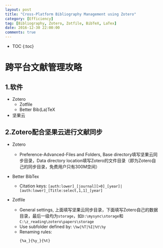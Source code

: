 ```yaml
---
layout: post
title: "Cross-Platform Bibliography Management using Zotero"
category: [Efficiency]
tag: [Bibliography, Zotero, Zotfile, BibTeX, LaTex]
date: 2016-12-30 22:00:00
comments: true
---
```


* TOC
{:toc}

<script type="text/javascript" src="http://cdn.mathjax.org/mathjax/latest/MathJax.js?config=default"></script>

# 跨平台文献管理攻略

## 1.软件

+ Zotero
    + Zotfile
    + Better Bib(La)TeX
+ 坚果云


## 2.Zotero配合坚果云进行文献同步

+ Zotero
    + Preference-Advanced-Files and Folders, Base directory填写坚果云同步目录，Data directory location填写Zotero的文件目录（即为Zotero自己的同步目录，免费用户只有300M空间）

+ Better BibTex
    + Citation keys: `[auth:lower]_[journal][>0]_[year]|[auth:lower]_[Title:select,1,1]_[year]`

+ Zotfile
    + General settings, 上面填写坚果云同步目录，下面填写Zotero自己的数据目录，最后一级均为`storage`，如`D:\mysync\storage`和`C:\z_reading\zotero\papers\storage`
    + Use subfolder defined by: `\%w|%T|%I|%t\%y`
    + Renaming rules: <p>`{%a_}{%y_}{%t}`</p>